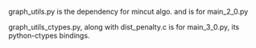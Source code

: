 graph_utils.py is the dependency for mincut algo. and is for main_2_0.py

graph_utils_ctypes.py, along with dist_penalty.c is for main_3_0.py, its python-ctypes bindings.
